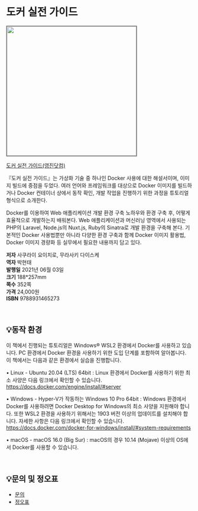 # 도커 실전 가이드


<img src="https://www.youngjin.com/images/book_cover/9788931465273.jpg" height="350px" style="border: 2px solid grey;">

[도커 실전 가이드(영진닷컴)](https://blog.naver.com/ydot/222323651290)

『도커 실전 가이드』는 가상화 기술 중 하나인 Docker 사용에 대한 해설서이며, 이미지 빌드에 중점을 두었다. 여러 언어와 프레임워크를 대상으로 Docker 이미지를 빌드하거나 Docker 컨테이너 상에서 동작 확인, 개발 작업을 진행하기 위한 과정을 튜토리얼 형식으로 소개한다.

Docker를 이용하여 Web 애플리케이션 개발 환경 구축 노하우와 환경 구축 후, 어떻게 효율적으로 개발하는지 배워본다. Web 애플리케이션과 머신러닝 영역에서 사용되는 PHP의 Laravel, Node.js의 Nuxt.js, Ruby의 Sinatra로 개발 환경을 구축해 본다. 기본적인 Docker 사용법뿐만 아니라 다양한 환경 구축과 함께 Docker 이미지 활용법, Docker 이미지 경량화 등 실무에서 필요한 내용까지 담고 있다.

**저자** 사쿠라이 요이치로, 무라사키 다이스케  
**역자** 박현태  
**발행일** 2021년 06월 03일  
**크기** 188*257mm  
**쪽수** 352쪽  
**가격** 24,000원  
**ISBN** 9788931465273  
 
<br>

## 💡동작 환경
이 책에서 진행되는 튜토리얼은 Windows® WSL2 환경에서 Docker를 사용하고 있습니다. 
PC 환경에서 Docker 환경을 사용하기 위한 도입 단계를 포함하여 알아봅니다. 
이 책에서는 다음과 같은 환경에서 실습을 진행합니다.

• Linux - Ubuntu 20.04 (LTS) 64bit
  : Linux 환경에서 Docker를 사용하기 위한 최소 사양은 다음 링크에서 확인할 수 있습니다.
  https://docs.docker.com/engine/install/#server

• Windows - Hyper-V가 작동하는 Windows 10 Pro 64bit
  : Windows 환경에서 Docker를 사용하려면 Docker Desktop for Windows의 최소 사양을 지원해야 합니다. 또한 WSL2 환경을 사용하기 위해서는 1903 버전 이상의 업데이트를 설치해야 합니다. 자세한 사항은 다음 링크에서 확인할 수 있습니다.
  https://docs.docker.com/docker-for-windows/install/#system-requirements

• macOS - macOS 16.0 (Big Sur)
  : macOS의 경우 10.14 (Mojave) 이상의 OS에서 Docker를 사용할 수 있습니다.


<br>

## 💡문의 및 정오표
- [문의](mailto:Support@youngjin.com)
- [정오표](https://www.youngjin.com/Artyboard/mboard.asp?strBoardID=errata)



